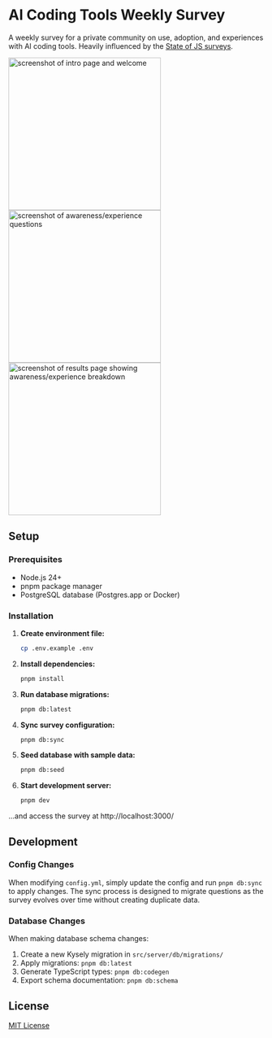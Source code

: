 # AI Coding Tools Weekly Survey

A weekly survey for a private community on use, adoption, and experiences with AI coding tools. Heavily influenced by the [State of JS surveys](https://stateofjs.com/).

<img width="300" alt="screenshot of intro page and welcome" src="https://github.com/user-attachments/assets/79816fab-686f-41f8-987b-00e0a2c2caba" />
<img width="300" alt="screenshot of awareness/experience questions" src="https://github.com/user-attachments/assets/28da240b-a9fb-4697-b7f-ebff694e9cd4" />
<img width="300" alt="screenshot of results page showing awareness/experience breakdown" src="https://github.com/user-attachments/assets/c3e56d1f-5043-4a00-942c-79494e9c293e" />

## Setup

### Prerequisites

- Node.js 24+
- pnpm package manager
- PostgreSQL database (Postgres.app or Docker)

### Installation

1. **Create environment file:**

   ```bash
   cp .env.example .env
   ```

2. **Install dependencies:**

   ```bash
   pnpm install
   ```

3. **Run database migrations:**

   ```bash
   pnpm db:latest
   ```

4. **Sync survey configuration:**

   ```bash
   pnpm db:sync
   ```

5. **Seed database with sample data:**

   ```bash
   pnpm db:seed
   ```

6. **Start development server:**

   ```bash
   pnpm dev
   ```

...and access the survey at http://localhost:3000/

## Development

### Config Changes

When modifying `config.yml`, simply update the config and run `pnpm db:sync` to apply changes. The sync process is designed to migrate questions as the survey evolves over time without creating duplicate data.

### Database Changes

When making database schema changes:

1. Create a new Kysely migration in `src/server/db/migrations/`
2. Apply migrations: `pnpm db:latest`
3. Generate TypeScript types: `pnpm db:codegen`
4. Export schema documentation: `pnpm db:schema`

## License

[MIT License](LICENSE)
